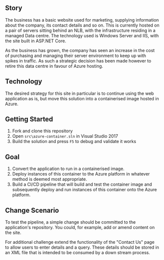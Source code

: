 ## Story

The business has a basic website used for marketing, supplying information about the company, its contact details and so on. This is currently hosted on a pair of servers sitting behind an NLB, with the infrastructure residing in a managed Data centre. The technology used is Windows Server and IIS, with the site built in ASP.NET Core.

As the business has grown, the company has seen an increase in the cost of purchasing and managing their server environment to keep up with spikes in traffic. As such a strategic decision has been made however to retire this data centre in favour of Azure hosting. 


## Technology

The desired strategy for this site in particular is to continue using the web application as is, but move this solution into a containerised image hosted in Azure.

## Getting Started

1. Fork and clone this repository
1. Open `src\azure-container.sln` in Visual Studio 2017
1. Build the solution and press `F5` to debug and validate it works

## Goal

1. Convert the application to run in a containerised image.
1. Deploy instances of this container to the Azure platform in whatever method is deemed most appropriate.
1. Build a CI/CD pipeline that will build and test the container image and subsequently deploy and run instances of this container onto the Azure platform.


## Change Scenario

To test the pipeline, a simple change should be committed to the application's repository. You could, for example, add or amend content on the site.

For additional challenge extend the functionality of the "Contact Us" page to allow users to enter details and a query. These details should be stored in an XML file that is intended to be consumed by a down stream process.